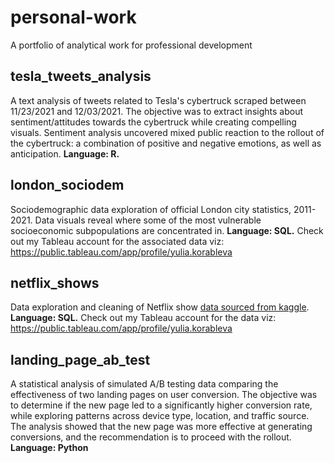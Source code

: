 # personal-work
A portfolio of analytical work for professional development

## tesla_tweets_analysis
A text analysis of tweets related to Tesla's cybertruck scraped between 11/23/2021 and 12/03/2021. The objective was to extract insights about sentiment/attitudes towards the cybertruck while creating compelling visuals. Sentiment analysis uncovered mixed public reaction to the rollout of the cybertruck: a combination of positive and negative emotions, as well as anticipation. **Language: R.**  

## london_sociodem
Sociodemographic data exploration of official London city statistics, 2011-2021. Data visuals reveal where some of the most vulnerable socioeconomic subpopulations are concentrated in. **Language: SQL.** Check out my Tableau account for the associated data viz: https://public.tableau.com/app/profile/yulia.korableva

## netflix_shows
Data exploration and cleaning of Netflix show [data sourced from kaggle](https://www.kaggle.com/datasets/titassaha/top-rated-tv-shows). **Language: SQL.** Check out my Tableau account for the data viz: https://public.tableau.com/app/profile/yulia.korableva

## landing_page_ab_test
A statistical analysis of simulated A/B testing data comparing the effectiveness of two landing pages on user conversion. The objective was to determine if the new page led to a significantly higher conversion rate, while exploring patterns across device type, location, and traffic source. The analysis showed that the new page was more effective at generating conversions, and the recommendation is to proceed with the rollout. **Language: Python**
